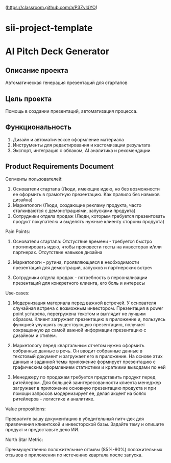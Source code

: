 (https://classroom.github.com/a/P3ZvldYO)
# sii-project-template
# AI Pitch Deck Generator

## Описание проекта

Автоматическая генерация презентаций для стартапов

## Цель проекта

Помощь в создании презентаций, автоматизация процесса.

## Функциональность

1. Дизайн и автоматическое оформление материала
2. Инструменты для редактирования и кастомизации результата
3. Экспорт, интеграция с облаком, AI аналитика и рекомендации


## Product Requirements Document

Сегменты пользователей:

1) Основатели стартапа (Люди, имеющие идею, но без возможности ее оформить в грамотную презентацию. Как правило без навыков дизайна)
2) Маркетологи (Люди, создающие рекламу продукта, часто сталкиваются с демонстрациями, запусками продукта)
3) Сотрудники отдела продаж (Люди, которым требуется презентовать продукт покупателю и выделять нужные клиенту стороны продукта)

Pain Points:

1. Основатели стартапа:
Отстуствие времени - требуется быстро протипировать идею, чтобы произвести тесты на инвесторах и/или партнерах.
Отсутствие навыков дизайна

2. Маркетологи - рутина, проявляющаяся в необходимости презентаций для демостраций, запусков и партнерских встреч

3. Сотрудники отдела продаж - потребность в персонализации презентаций для конкретного клиента, его боль и интересы

Use-cases:

1. Модернизация материала перед важной встречей.
У основателя случайная встреча с возможным инвестором. Презентация в power point устарела, перегружена текстом и выглядит не лучшим образом. Клиент загружает презентацию в приложение и, пользуясь функцией улучшить существующую презентацию, получает сокращенную до самой важной информации презентацию с дизайном и стилем.

2. Маркетологу перед квартальным отчетом нужно оформить собранные данные в речь. Он вводит собранные данные в текстовый документ и загружает его в приложение. На основе этих данных и заданной темы приложение формирует презентацию с графическим оформлением статистики и краткими выводами по ней

3. Менеджеру по продажам требуется представить продукт перед ритейлером. Для большей заинтересованности клиента менеджер загружает в приложение основную презентацию продукта и при помощи запросов модернизирует ее, делая акцент на болях ритейлеров - логистике и аналитике.

Value propositions:

Превратите вашу документацию в убедительный питч-дек для привлечения клиентской и инвесторской базы. Задайте тему и опишите продукт и предоставьте дело ИИ.

North Star Metric:

Преимущественно положительные отзывы (85%-90%) положительных отзывов о приложении по истечению квартала после запуска.
